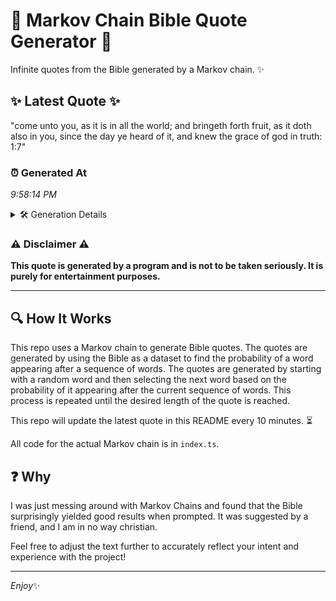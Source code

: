 # 📖 Markov Chain Bible Quote Generator 📖

Infinite quotes from the Bible generated by a Markov chain. ✨

## ✨ Latest Quote ✨
"come unto you, as it is in all the world; and bringeth forth fruit, as it doth also in you, since the day ye heard of it, and knew the grace of god in truth: 1:7"

### ⏰ Generated At
*9:58:14 PM*

<details>
    <summary>🛠️ Generation Details</summary>
    <p>
        <strong>🌱 Seed:</strong> come<br>
        <strong>🔄 Iterations:</strong> 35<br>
        <strong>📜 Context History:</strong><br>[ come ]: unto<br>[ come, unto ]: you,<br>[ come, unto, you, ]: as<br>[ come, unto, you,, as ]: it<br>[ come, unto, you,, as, it ]: is<br>[ come, unto, you,, as, it, is ]: in<br>[ unto, you,, as, it, is, in ]: all<br>[ you,, as, it, is, in, all ]: the<br>[ as, it, is, in, all, the ]: world;<br>[ it, is, in, all, the, world; ]: and<br>[ is, in, all, the, world;, and ]: bringeth<br>[ in, all, the, world;, and, bringeth ]: forth<br>[ all, the, world;, and, bringeth, forth ]: fruit,<br>[ the, world;, and, bringeth, forth, fruit, ]: as<br>[ world;, and, bringeth, forth, fruit,, as ]: it<br>[ and, bringeth, forth, fruit,, as, it ]: doth<br>[ bringeth, forth, fruit,, as, it, doth ]: also<br>[ forth, fruit,, as, it, doth, also ]: in<br>[ fruit,, as, it, doth, also, in ]: you,<br>[ as, it, doth, also, in, you, ]: since<br>[ it, doth, also, in, you,, since ]: the<br>[ doth, also, in, you,, since, the ]: day<br>[ also, in, you,, since, the, day ]: ye<br>[ in, you,, since, the, day, ye ]: heard<br>[ you,, since, the, day, ye, heard ]: of<br>[ since, the, day, ye, heard, of ]: it,<br>[ the, day, ye, heard, of, it, ]: and<br>[ day, ye, heard, of, it,, and ]: knew<br>[ ye, heard, of, it,, and, knew ]: the<br>[ heard, of, it,, and, knew, the ]: grace<br>[ of, it,, and, knew, the, grace ]: of<br>[ it,, and, knew, the, grace, of ]: god<br>[ and, knew, the, grace, of, god ]: in<br>[ knew, the, grace, of, god, in ]: truth:<br>[ the, grace, of, god, in, truth: ]: 1:7<br>
    </p>
</details>

### ⚠️ Disclaimer ⚠️
**This quote is generated by a program and is not to be taken seriously. It is purely for entertainment purposes.**

---

## 🔍 How It Works

This repo uses a Markov chain to generate Bible quotes. The quotes are generated by using the Bible as a dataset to find the probability of a word appearing after a sequence of words. The quotes are generated by starting with a random word and then selecting the next word based on the probability of it appearing after the current sequence of words. This process is repeated until the desired length of the quote is reached.

This repo will update the latest quote in this README every 10 minutes. ⏳

All code for the actual Markov chain is in `index.ts`.

## ❓ Why

I was just messing around with Markov Chains and found that the Bible surprisingly yielded good results when prompted. 
It was suggested by a friend, and I am in no way christian.

Feel free to adjust the text further to accurately reflect your intent and experience with the project!

---

*Enjoy*✨
